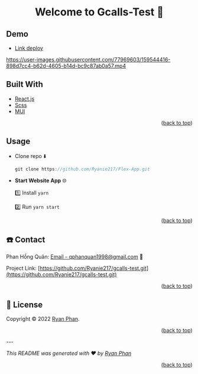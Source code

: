 # <h1 id='top' align="center">Welcome to Gcalls-Test 👋</h1>

## Demo

* [Link deploy](https://gcalls-test.surge.sh/)

https://user-images.githubusercontent.com/77969603/159544416-898d7cc4-b62d-4605-b14d-bc9c87ab0a57.mp4





<!-- Built With -->
## Built With
* [React.js](https://reactjs.org/)
* [Scss](https://sass-lang.com/)
* [MUI](https://mui.com/)
<p align="right">(<a href="#top">back to top</a>)</p>

## Usage
* Clone repo :arrow_down:
  ```javascript
  git clone https://github.com/Ryanie217/Flex-App.git
  ```

* **Start Website App**  :globe_with_meridians:

  :one: Install `yarn`

  :two: Run `yarn start`

<p align="right">(<a href="#top">back to top</a>)</p>

<!-- CONTACT -->
## :phone: Contact  
Phan Hồng Quân: [Email - qphanquan1998@gmail.com](qphanquan1998@gmail.com) :email:

Project Link: [https://github.com/Ryanie217/gcalls-test.git](https://github.com/Ryanie217/gcalls-test.git)
<p align="right">(<a href="#top">back to top</a>)</p>



<!-- LICENSE -->
## 📝 License
Copyright © 2022 [Ryan Phan](https://github.com/Ryanie217).<br />
<p align="right">(<a href="#top">back to top</a>)</p>
---


<!-- FOOTER -->
_This README was generated with ❤️ by [Ryan Phan](https://github.com/Ryanie217)_
<p align="right">(<a href="#top">back to top</a>)</p>
